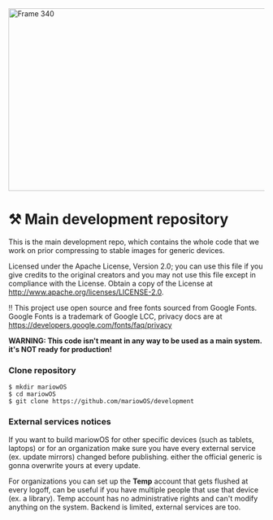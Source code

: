 <img width="1167" height="360" alt="Frame 340" src="https://github.com/user-attachments/assets/75bb4aad-f059-44b1-9c6e-77df29639fc2" />

# ⚒ Main development repository

This is the main development repo, which contains the whole code that we work on prior compressing to stable images for generic devices.

Licensed under the Apache License, Version 2.0; you can use this file if you give credits to the original creators and you may not use this file except in compliance with the License. 
Obtain a copy of the License at http://www.apache.org/licenses/LICENSE-2.0. 

‼ This project use open source and free fonts sourced from Google Fonts. Google Fonts is a trademark of Google LCC, privacy docs are at https://developers.google.com/fonts/faq/privacy 

**WARNING: This code isn't meant in any way to be used as a main system. it's NOT ready for production!**

### Clone repository

```
$ mkdir mariowOS
$ cd mariowOS
$ git clone https://github.com/mariowOS/development
```

### External services notices

If you want to build mariowOS for other specific devices (such as tablets, laptops) or for an organization make sure you have every external service (ex. update mirrors) changed before publishing. either the official generic is gonna overwrite yours at every update.

For organizations you can set up the **Temp** account that gets flushed at every logoff, can be useful if you have multiple people that use that device (ex. a library). Temp account has no administrative rights and can't modify anything on the system. Backend is limited, external services are too.

